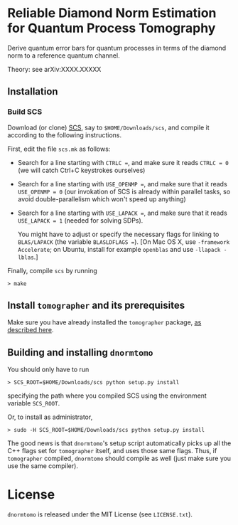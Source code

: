 # Reliable Diamond Norm Estimation for Quantum Process Tomography

Derive quantum error bars for quantum processes in terms of the diamond norm to
a reference quantum channel.

Theory: see arXiv:XXXX.XXXXX


## Installation

### Build SCS

Download (or clone) [SCS](https://github.com/cvxgrp/scs), say to
`$HOME/Downloads/scs`, and compile it according to the following instructions.

First, edit the file `scs.mk` as follows:

 - Search for a line starting with `CTRLC =`, and make sure it reads `CTRLC =
   0` (we will catch Ctrl+C keystrokes ourselves)
   
 - Search for a line starting with `USE_OPENMP =`, and make sure that it reads
   `USE_OPENMP = 0` (our invokation of SCS is already within parallel tasks, so
   avoid double-parallelism which won't speed up anything)
   
 - Search for a line starting with `USE_LAPACK =`, and make sure that it reads
   `USE_LAPACK = 1` (needed for solving SDPs).
   
   You might have to adjust or specify the necessary flags for linking to
   `BLAS/LAPACK` (the variable `BLASLDFLAGS =`). [On Mac OS X, use `-framework
   Accelerate`; on Ubuntu, install for example `openblas` and use `-llapack
   -lblas`.]
   
Finally, compile `scs` by running

    > make


## Install `tomographer` and its prerequisites

Make sure you have already installed the `tomographer`
package, [as described here][tomographer_py_inst].

[tomographer_py_inst]: https://tomographer.github.io/tomographer/get-started/#python-version


## Building and installing `dnormtomo`

You should only have to run

    > SCS_ROOT=$HOME/Downloads/scs python setup.py install

specifying the path where you compiled SCS using the environment variable
`SCS_ROOT`.

Or, to install as administrator,

    > sudo -H SCS_ROOT=$HOME/Downloads/scs python setup.py install

The good news is that `dnormtomo`'s setup script automatically picks up all the
C++ flags set for `tomographer` itself, and uses those same flags. Thus, if
`tomographer` compiled, `dnormtomo` should compile as well (just make sure you
use the same compiler).


# License

`dnormtomo` is released under the MIT License (see `LICENSE.txt`).
